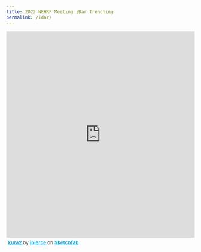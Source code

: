 ```yaml
---
title: 2022 NEHRP Meeting iDar Trenching
permalink: /idar/
---
```



<div class="sketchfab-embed-wrapper"> <iframe title="kura2" frameborder="0" width="100%" height="550" allowfullscreen mozallowfullscreen="true" webkitallowfullscreen="true" allow="autoplay; fullscreen; xr-spatial-tracking" xr-spatial-tracking execution-while-out-of-viewport execution-while-not-rendered web-share src="https://sketchfab.com/models/15459d710bf74606a7ad359f551cb626/embed"> </iframe> <p style="font-size: 13px; font-weight: normal; margin: 5px; color: #4A4A4A;"> <a href="https://sketchfab.com/3d-models/kura2-15459d710bf74606a7ad359f551cb626?utm_medium=embed&utm_campaign=share-popup&utm_content=15459d710bf74606a7ad359f551cb626" target="_blank" style="font-weight: bold; color: #1CAAD9;"> kura2 </a> by <a href="https://sketchfab.com/ipierce?utm_medium=embed&utm_campaign=share-popup&utm_content=15459d710bf74606a7ad359f551cb626" target="_blank" style="font-weight: bold; color: #1CAAD9;"> ipierce </a> on <a href="https://sketchfab.com?utm_medium=embed&utm_campaign=share-popup&utm_content=15459d710bf74606a7ad359f551cb626" target="_blank" style="font-weight: bold; color: #1CAAD9;">Sketchfab</a></p></div>
